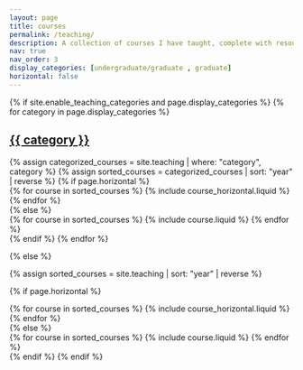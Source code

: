 ```yaml
---
layout: page
title: courses
permalink: /teaching/
description: A collection of courses I have taught, complete with resources and materials, covering key AI-focused courses within the Computer Science and Engineering (CSE) department.
nav: true
nav_order: 3
display_categories: [undergraduate/graduate , graduate]
horizontal: false
---
```


<div class="project">
{% if site.enable_teaching_categories and page.display_categories %}
  <!-- Display categorized courses -->
  {% for category in page.display_categories %}
  <a id="{{ category }}" href=".#{{ category }}">
    <h2 class="teaching-category">{{ category }}</h2>
  </a>
  {% assign categorized_courses = site.teaching | where: "category", category %}
  {% assign sorted_courses = categorized_courses | sort: "year" | reverse %}
  <!-- Generate cards for each course -->
  {% if page.horizontal %}
  <div class="container">
    <div class="row row-cols-1 row-cols-md-2">
    {% for course in sorted_courses %}
      {% include course_horizontal.liquid %}
    {% endfor %}
    </div>
  </div>
  {% else %}
  <div class="row row-cols-1 row-cols-md-3">
    {% for course in sorted_courses %}
      {% include course.liquid %}
    {% endfor %}
  </div>
  {% endif %}
  {% endfor %}

{% else %}

<!-- Display courses without categories -->
{% assign sorted_courses = site.teaching | sort: "year" | reverse %}

<!-- Generate cards for each course -->
{% if page.horizontal %}
  <div class="container">
    <div class="row row-cols-1 row-cols-md-2">
    {% for course in sorted_courses %}
      {% include course_horizontal.liquid %}
    {% endfor %}
    </div>
  </div>
{% else %}
  <div class="row row-cols-1 row-cols-md-3">
    {% for course in sorted_courses %}
      {% include course.liquid %}
    {% endfor %}
  </div>
{% endif %}
{% endif %}
</div>
